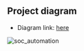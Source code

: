## Project diagram
* Diagram link: [here](https://viewer.diagrams.net/?tags=%7B%7D&lightbox=1&target=blank&highlight=0000ff&edit=_blank&layers=1&nav=1&title=soc_automation.drawio#R%3Cmxfile%3E%3Cdiagram%20name%3D%22Page-1%22%20id%3D%22j7-JrOOXIQVeLGTfXtdM%22%3E7Vtbc9o6EP41PJaRJXzJY4D0tGfaaadkTpqnjmILo9a2GNkk0F9%2FJFvCFwEhNTYpbR4Sa3WxrN3v29VKGaBJvP6H4%2BXiIwtINIAgWA%2FQdAChBWwg%2FkjJRkkc2y0kIaeBkpWCGf1JdFclXdGApLWGGWNRRpd1oc%2BShPhZTYY5Z0%2F1ZnMW1d%2B6xCExBDMfR6b0jgbZopB6%2Bruk%2FB2h4UK%2F2QKqJsa6sRKkCxywp4oI3QzQhDOWFU%2FxekIiuXp6XYp%2Bb%2FfUbifGSZId0%2BHjv6NbAuMH%2F%2BnttXf73aNgdvfmSs0t2%2BgP5myVBET2AQM0ZjxbsJAlOPrA2FIILSH8TrJso1SFVxkTokUWR6pWfOdS1kQ0%2BSGKcxpFExYxng%2BPAuATAmWzjLMfpFJjO7blio7jYkokMBRTfqkSpWzFfXLg87TFYB6S7EA7uNWHsGTCYpLxjejHSYQz%2BlifB1YWFW7blYsuHtS6v0AH2tQfcbTSrxqK8owkgfhz8yg%2BOzX0JNfnA34QeKutPo5omIhnX3QiYmXHj4RnVNjztaqIaRDIMcacpPQnfsjHk6peMirfIwa3xwN7ulWEHICsBzvApjqXJl5V0X5zM9dZjQ6GFvDsYijFF1qDR2tCDf5ZfkylCZvPU2EBTVVt59BCe4by7mgSSN6BQGoW%2BBGViwKdSKzMOKCP4jGUj3f452oh5xhW6sUcKk0Mrc9ZklUwA4DjTCY7tJxJsG6luZ18ZinNKJO1DyzLWCwaRI2KrdUYZlQxMbbKBLYFdDXjAhPmk%2FxnF8wdz7PGSNSEHAdyZXRdwhJSEU8pF6MX00okDW0H0zwMK2QTr0PpgIYJyZ4Y%2F5EOl%2F4hAza4ZK9NIqtukEjz%2B1PpDbacv6h4Ahd0RRfo9JwtFoNvvsr%2BQ1sX76t107UavChtVOk1cT08kuvRObkeGmzxRcBJIKypUhrngckYp8sCZHO6lhquas1kbAO2ki%2BU1i2pCTXslMahmH9EH8RvQUOcyO9S4KGJrPuP8myFo2%2FF%2FIbpY3giQCGrBihrZALK8Uw8adnJVYKAsfjt8bSm2VeNGPF8X3kuoSQLGkklAk%2BHP2KLxQW78DeGAOQ1J8QfOhJ%2FTkv85V2vOcebSgMFBTMAUFYHr0AjrgANwylGPGlogAywv5ewTFQgchTcl4RTMQ8J5ql4pdj2kM%2Bl6GDkt91wSEUHOF1sLTpdYl%2Bg%2FDa3ZrSPFnypjm9B7oeZXPu3VE3%2Fmx%2BxVXBCThjVtQNNSrB3uFhkDe2OSGFkqO52Qd5J8%2FyruarmnFETVzvovGfd6YitC0LXzzmhD137Fzi9EmL9BlGV%2FTtEVZZjwBXKHfQX4pMcsxe1iS7sey8k34httGu5dVgqV%2FSKt9FeB6Ddgz%2B3HQABsAGZ7wIgANZ0PDkPANuGVe0AeGUAEFVSWNeRMP9LQZ%2F3HPqAVd%2FhtM1h6ZGtxg6oOzDahjZ1rirGiYg3XrBd%2FSOiIMuqR0Ho7DEQ7GJTuydJBFqyqYd3b1IFz7qn3qQ6v0M4oweu4G8k2fQm4dSXKHz%2FaTK7DDatnITtPREY1bAF25Fpg5O751I94deAxJcHMg3sngGJo7Mi0Uzh2Bca1xR2eiiugQC47cDXA9pGHaBNJ3PL%2Ff59peqZvb81OOHefw4wAnhnRnfqnjyj25ez%2FKWM7shpZJ5GPWR0oRkZO9Wj%2BhjT6ELoYA%2Fvbh0zBLB%2BMvrqT%2Br1wVNDNTNVLJnhppSOuzkKGsJjM4enDLX7PQ86lj32ZLP6cfDIdPBeBdBfSLpkSSoziNfFZYSLADc6vJ2VOQwE6uhuGXZ3j24zBTxbrObz6O%2BJTeOsza3vp95Y9vmzFV0kf3fy7jO0KwoVjXcYyPVLxe5rDuRstx7IWbCPQM5MWP8BvA%2BfzV1DoO%2FZtM1W243wHF3Vh%2BjOE7imJ%2Fg0kZoU9LFJzbsXf%2B9U9nyn0m5s3Szv3HcqodOdA6peGTgyZ9A4r%2FSe8zV5qem4XlMm4di7Ye45HNAINszR6cMBmSzlVhzQADo4lnRT%2FB7U7jJcUJZhz6l1mf639KmnPlpr5516yDKYGcg%2BswzDX0hRnoRuXh7gdne2cOydiT1uqqfUg5lLzENQsbBzxuMyCi1Qf0lxKDqcXJQ3mBzU3KaeD%2FiiWP6bXtG8%2FG9HdPM%2F%3C%2Fdiagram%3E%3C%2Fmxfile%3E)


![soc_automation](https://github.com/user-attachments/assets/8bec5e9c-3e7a-442a-9008-180ae21a6bf1)
